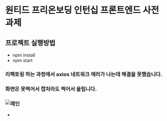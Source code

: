 # 원티드 프리온보딩 인턴십 프론트엔드 사전과제

## 프로젝트 실행방법

- npm install
- npm start

### 리팩토링 하는 과정에서 axios 네트워크 에러가 나는데 해결을 못했습니다.


### 화면은 못찍어서 캡처라도 찍어서 올립니다.
### ![메인](https://github.com/kmin-jeong/wanted-pre-onboarding-frontend/assets/53456037/d2ac4d24-fc58-4782-877a-a56ad5f65daf)

- 
